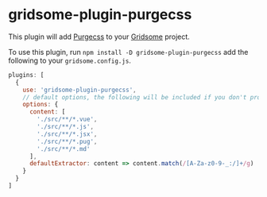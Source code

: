 # gridsome-plugin-purgecss

This plugin will add [Purgecss](https://www.purgecss.com) to your
[Gridsome](http://gridsome.org) project.

To use this plugin, run `npm install -D gridsome-plugin-purgecss` add the following to your `gridsome.config.js`.

```javascript
plugins: [
  {
    use: 'gridsome-plugin-purgecss',
	// default options, the following will be included if you don't provide anything
	options: {
	  content: [
        './src/**/*.vue',
        './src/**/*.js',
        './src/**/*.jsx',
        './src/**/*.pug',
        './src/**/*.md'
      ],
	  defaultExtractor: content => content.match(/[A-Za-z0-9-_:/]+/g) || [],
	}
  }
]
```

